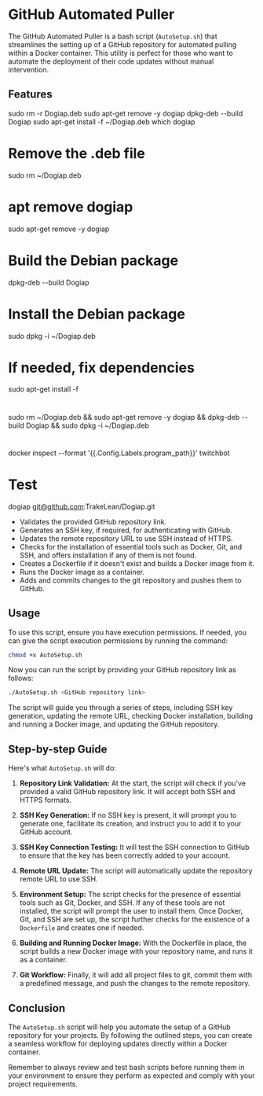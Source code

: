 # GitHub Automated Puller

The GitHub Automated Puller is a bash script (`AutoSetup.sh`) that streamlines the setting up of a GitHub repository for automated pulling within a Docker container. This utility is perfect for those who want to automate the deployment of their code updates without manual intervention.

## Features



sudo rm -r Dogiap.deb 
sudo apt-get remove -y dogiap
dpkg-deb --build Dogiap
sudo apt-get install -f ~/Dogiap.deb
which dogiap

# Remove the .deb file
sudo rm ~/Dogiap.deb

# apt remove dogiap
sudo apt-get remove -y dogiap

# Build the Debian package
dpkg-deb --build Dogiap

# Install the Debian package
sudo dpkg -i ~/Dogiap.deb

# If needed, fix dependencies
sudo apt-get install -f

#
sudo rm ~/Dogiap.deb && sudo apt-get remove -y dogiap && dpkg-deb --build Dogiap && sudo dpkg -i ~/Dogiap.deb

#
docker inspect --format '{{.Config.Labels.program_path}}' twitchbot


# Test
dogiap git@github.com:TrakeLean/Dogiap.git

- Validates the provided GitHub repository link.
- Generates an SSH key, if required, for authenticating with GitHub.
- Updates the remote repository URL to use SSH instead of HTTPS.
- Checks for the installation of essential tools such as Docker, Git, and SSH, and offers installation if any of them is not found.
- Creates a Dockerfile if it doesn't exist and builds a Docker image from it.
- Runs the Docker image as a container.
- Adds and commits changes to the git repository and pushes them to GitHub.

## Usage

To use this script, ensure you have execution permissions. If needed, you can give the script execution permissions by running the command:

```sh
chmod +x AutoSetup.sh
```

Now you can run the script by providing your GitHub repository link as follows:

```sh
./AutoSetup.sh <GitHub repository link>
```

The script will guide you through a series of steps, including SSH key generation, updating the remote URL, checking Docker installation, building and running a Docker image, and updating the GitHub repository.

## Step-by-step Guide

Here's what `AutoSetup.sh` will do:

1. **Repository Link Validation:** At the start, the script will check if you've provided a valid GitHub repository link. It will accept both SSH and HTTPS formats.

2. **SSH Key Generation:** If no SSH key is present, it will prompt you to generate one, facilitate its creation, and instruct you to add it to your GitHub account.

3. **SSH Key Connection Testing:** It will test the SSH connection to GitHub to ensure that the key has been correctly added to your account.

4. **Remote URL Update:** The script will automatically update the repository remote URL to use SSH.

5. **Environment Setup:** The script checks for the presence of essential tools such as Git, Docker, and SSH. If any of these tools are not installed, the script will prompt the user to install them. Once Docker, Git, and SSH are set up, the script further checks for the existence of a `Dockerfile` and creates one if needed.


6. **Building and Running Docker Image:** With the Dockerfile in place, the script builds a new Docker image with your repository name, and runs it as a container.

7. **Git Workflow:** Finally, it will add all project files to git, commit them with a predefined message, and push the changes to the remote repository.

## Conclusion

The `AutoSetup.sh` script will help you automate the setup of a GitHub repository for your projects. By following the outlined steps, you can create a seamless workflow for deploying updates directly within a Docker container.

Remember to always review and test bash scripts before running them in your environment to ensure they perform as expected and comply with your project requirements.